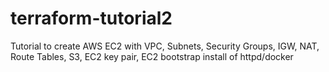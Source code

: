 # terraform-tutorial2

Tutorial to create AWS EC2 with VPC, Subnets, Security Groups, IGW, NAT, Route Tables, S3, EC2 key pair, EC2 bootstrap install of httpd/docker
